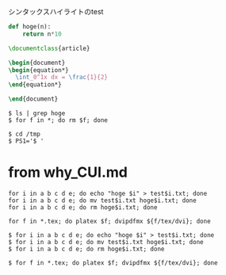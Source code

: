 シンタックスハイライトのtest

```python
def hoge(n):
    return n*10
```

```tex
\documentclass{article}

\begin{document}
\begin{equation*}
  \int_0^1x dx = \frac{1}{2}
\end{equation*}

\end{document}
```

```console
$ ls | grep hoge
$ for f in *; do rm $f; done
```

```ShellSession
$ cd /tmp
$ PS1='$ '
```

# from why_CUI.md

```ShellSession
for i in a b c d e; do echo "hoge $i" > test$i.txt; done
for i in a b c d e; do mv test$i.txt hoge$i.txt; done
for i in a b c d e; do rm hoge$i.txt; done
```

```ShellSession
for f in *.tex; do platex $f; dvipdfmx ${f/tex/dvi}; done
```

```ShellSession
$ for i in a b c d e; do echo "hoge $i" > test$i.txt; done
$ for i in a b c d e; do mv test$i.txt hoge$i.txt; done
$ for i in a b c d e; do rm hoge$i.txt; done
```

```ShellSession
$ for f in *.tex; do platex $f; dvipdfmx ${f/tex/dvi}; done
```
